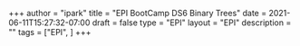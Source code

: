 +++
author = "ipark"
title = "EPI BootCamp DS6 Binary Trees"
date =  2021-06-11T15:27:32-07:00
draft =  false
type = "EPI"
layout = "EPI"
description = ""
tags = ["EPI", 
]
+++

